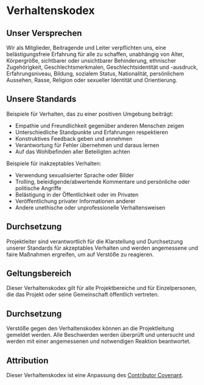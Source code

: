 # Verhaltenskodex

## Unser Versprechen

Wir als Mitglieder, Beitragende und Leiter verpflichten uns, eine belästigungsfreie Erfahrung für alle zu schaffen, unabhängig von Alter, Körpergröße, sichtbarer oder unsichtbarer Behinderung, ethnischer Zugehörigkeit, Geschlechtsmerkmalen, Geschlechtsidentität und -ausdruck, Erfahrungsniveau, Bildung, sozialem Status, Nationalität, persönlichem Aussehen, Rasse, Religion oder sexueller Identität und Orientierung.

## Unsere Standards

Beispiele für Verhalten, das zu einer positiven Umgebung beiträgt:

- Empathie und Freundlichkeit gegenüber anderen Menschen zeigen
- Unterschiedliche Standpunkte und Erfahrungen respektieren
- Konstruktives Feedback geben und annehmen
- Verantwortung für Fehler übernehmen und daraus lernen
- Auf das Wohlbefinden aller Beteiligten achten

Beispiele für inakzeptables Verhalten:

- Verwendung sexualisierter Sprache oder Bilder
- Trolling, beleidigende/abwertende Kommentare und persönliche oder politische Angriffe
- Belästigung in der Öffentlichkeit oder im Privaten
- Veröffentlichung privater Informationen anderer
- Andere unethische oder unprofessionelle Verhaltensweisen

## Durchsetzung

Projektleiter sind verantwortlich für die Klarstellung und Durchsetzung unserer Standards für akzeptables Verhalten und werden angemessene und faire Maßnahmen ergreifen, um auf Verstöße zu reagieren.

## Geltungsbereich

Dieser Verhaltenskodex gilt für alle Projektbereiche und für Einzelpersonen, die das Projekt oder seine Gemeinschaft öffentlich vertreten.

## Durchsetzung

Verstöße gegen den Verhaltenskodex können an die Projektleitung gemeldet werden. Alle Beschwerden werden überprüft und untersucht und werden mit einer angemessenen und notwendigen Reaktion beantwortet.

## Attribution

Dieser Verhaltenskodex ist eine Anpassung des [Contributor Covenant](https://www.contributor-covenant.org). 